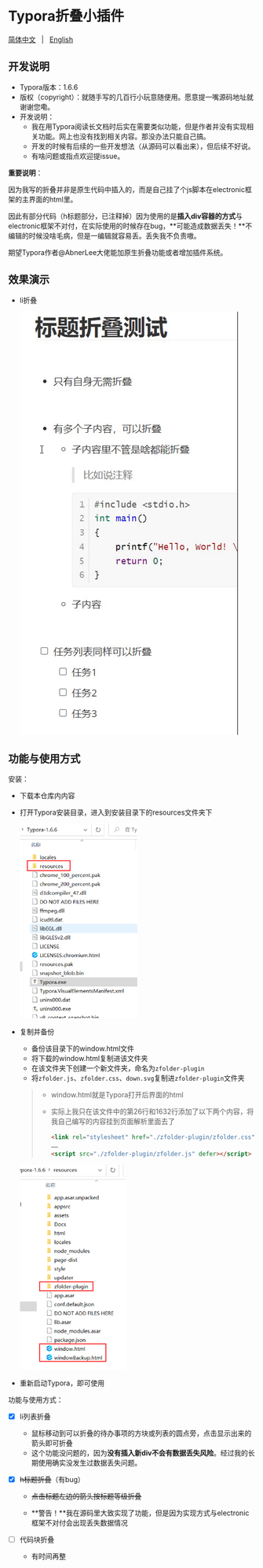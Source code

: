 # Typora折叠小插件

[简体中文](README.md) &nbsp;&nbsp;|&nbsp;&nbsp; [English](README-EN.md)

## 开发说明

- Typora版本：1.6.6
- 版权（copyright）：就随手写的几百行小玩意随便用。愿意提一嘴源码地址就谢谢您嘞。
- 开发说明：
  - 我在用Typora阅读长文档时后实在需要类似功能，但是作者并没有实现相关功能。网上也没有找到相关内容。那没办法只能自己搞。
  - 开发的时候有后续的一些开发想法（从源码可以看出来），但后续不好说。
  - 有啥问题或指点欢迎提issue。



**重要说明**：

因为我写的折叠并非是原生代码中插入的，而是自己挂了个js脚本在electronic框架的主界面的html里。

因此有部分代码（h标题部分，已注释掉）因为使用的是**插入div容器的方式**与electronic框架不对付，在实际使用的时候存在bug，**可能造成数据丢失！**不编辑的时候没啥毛病，但是一编辑就容易丢。丢失我不负责嗷。  

期望Typora作者@AbnerLee大佬能加原生折叠功能或者增加插件系统。



## 效果演示

- li折叠

  ![zfolder演示](README/zfolder演示.gif)





## 功能与使用方式

安装：

- 下载本仓库内内容

- 打开Typora安装目录，进入到安装目录下的resources文件夹下

  <img src="README/安装目录下.png" alt="安装目录下" style="zoom: 67%;" />

- 复制并备份

  - 备份该目录下的window.html文件
  - 将下载的window.html复制进该文件夹
  - 在该文件夹下创建一个新文件夹，命名为`zfolder-plugin`
  - 将`zfolder.js`、`zfolder.css`、`down.svg`复制进`zfolder-plugin`文件夹

  > - window.html就是Typora打开后界面的html
  >
  > - 实际上我只在该文件中的第26行和1632行添加了以下两个内容，将我自己编写的内容挂到页面解析里面去了
  >
  >   ```html
  >   <link rel="stylesheet" href="./zfolder-plugin/zfolder.css" crossorigin="anonymous">
  >   ……
  >   <script src="./zfolder-plugin/zfolder.js" defer></script>
  >   ```

  <img src="README/copy文件.png" alt="copy文件.png" style="zoom:67%;" />

- 重新启动Typora，即可使用



功能与使用方式：

- [x] li列表折叠
  - 鼠标移动到可以折叠的待办事项的方块或列表的圆点旁，点击显示出来的箭头即可折叠
  - 这个功能没问题的，因为**没有插入新div不会有数据丢失风险**。经过我的长期使用确实没发生过数据丢失问题。

- [x] ~~h标题折叠~~（有bug）

  - ~~点击标题左边的箭头按标题等级折叠~~

  - **警告！**我在源码里大致实现了功能，但是因为实现方式与electronic框架不对付会出现丢失数据情况

- [ ] 代码块折叠
  - 有时间再整









